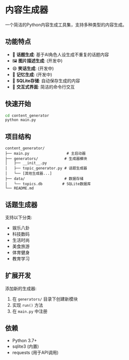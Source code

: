 # 内容生成器

一个简洁的Python内容生成工具集，支持多种类型的内容生成。

## 功能特点

- 🎯 **话题生成**: 基于AI角色人设生成不重复的话题内容
- 🖼️ **图片描述生成**: (开发中)
- 😄 **笑话生成**: (开发中) 
- 🧠 **记忆生成**: (开发中)
- 💾 **SQLite存储**: 自动保存生成的内容
- 🚀 **交互式界面**: 简洁的命令行交互

## 快速开始

```bash
cd content_generator
python main.py
```

## 项目结构

```
content_generator/
├── main.py                 # 主启动器
├── generators/            # 生成器模块
│   ├── __init__.py
│   ├── topic_generator.py # 话题生成器
│   └── [其他生成器...]
├── data/                  # 数据存储
│   └── topics.db         # SQLite数据库
└── README.md
```

## 话题生成器

支持以下分类:
- 娱乐八卦
- 科技数码  
- 生活时尚
- 美食旅游
- 体育健身
- 教育学习

## 扩展开发

添加新的生成器:
1. 在 `generators/` 目录下创建新模块
2. 实现 `run()` 方法
3. 在 `main.py` 中注册

## 依赖

- Python 3.7+
- sqlite3 (内置)
- requests (用于API调用)